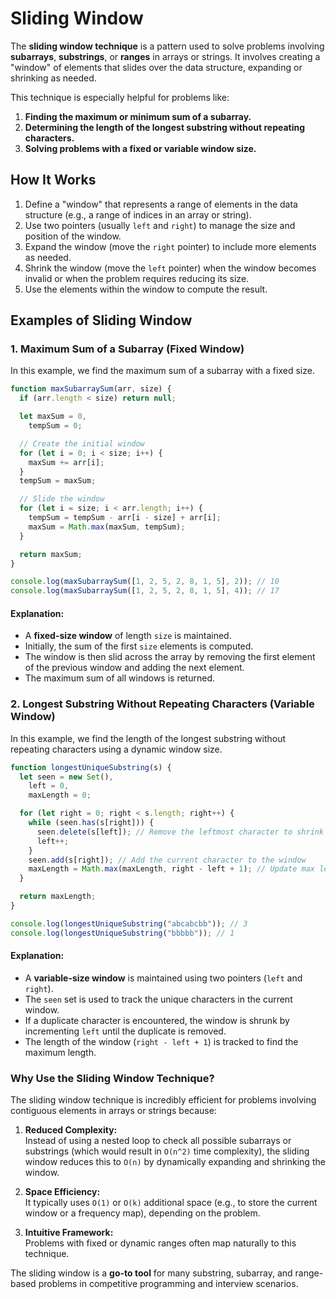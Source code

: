 # Sliding Window

The **sliding window technique** is a pattern used to solve problems involving **subarrays**, **substrings**, or **ranges** in arrays or strings. It involves creating a "window" of elements that slides over the data structure, expanding or shrinking as needed.

This technique is especially helpful for problems like:

1. **Finding the maximum or minimum sum of a subarray.**
2. **Determining the length of the longest substring without repeating characters.**
3. **Solving problems with a fixed or variable window size.**

## How It Works

1. Define a "window" that represents a range of elements in the data structure (e.g., a range of indices in an array or string).
2. Use two pointers (usually `left` and `right`) to manage the size and position of the window.
3. Expand the window (move the `right` pointer) to include more elements as needed.
4. Shrink the window (move the `left` pointer) when the window becomes invalid or when the problem requires reducing its size.
5. Use the elements within the window to compute the result.

## Examples of Sliding Window

### 1. Maximum Sum of a Subarray (Fixed Window)

In this example, we find the maximum sum of a subarray with a fixed size.

```javascript
function maxSubarraySum(arr, size) {
  if (arr.length < size) return null;

  let maxSum = 0,
    tempSum = 0;

  // Create the initial window
  for (let i = 0; i < size; i++) {
    maxSum += arr[i];
  }
  tempSum = maxSum;

  // Slide the window
  for (let i = size; i < arr.length; i++) {
    tempSum = tempSum - arr[i - size] + arr[i];
    maxSum = Math.max(maxSum, tempSum);
  }

  return maxSum;
}

console.log(maxSubarraySum([1, 2, 5, 2, 8, 1, 5], 2)); // 10
console.log(maxSubarraySum([1, 2, 5, 2, 8, 1, 5], 4)); // 17
```

#### Explanation:

- A **fixed-size window** of length `size` is maintained.
- Initially, the sum of the first `size` elements is computed.
- The window is then slid across the array by removing the first element of the previous window and adding the next element.
- The maximum sum of all windows is returned.

### 2. Longest Substring Without Repeating Characters (Variable Window)

In this example, we find the length of the longest substring without repeating characters using a dynamic window size.

```javascript
function longestUniqueSubstring(s) {
  let seen = new Set(),
    left = 0,
    maxLength = 0;

  for (let right = 0; right < s.length; right++) {
    while (seen.has(s[right])) {
      seen.delete(s[left]); // Remove the leftmost character to shrink the window
      left++;
    }
    seen.add(s[right]); // Add the current character to the window
    maxLength = Math.max(maxLength, right - left + 1); // Update max length
  }

  return maxLength;
}

console.log(longestUniqueSubstring("abcabcbb")); // 3
console.log(longestUniqueSubstring("bbbbb")); // 1
```

#### Explanation:

- A **variable-size window** is maintained using two pointers (`left` and `right`).
- The `seen` set is used to track the unique characters in the current window.
- If a duplicate character is encountered, the window is shrunk by incrementing `left` until the duplicate is removed.
- The length of the window (`right - left + 1`) is tracked to find the maximum length.

### Why Use the Sliding Window Technique?

The sliding window technique is incredibly efficient for problems involving contiguous elements in arrays or strings because:

1. **Reduced Complexity:**  
   Instead of using a nested loop to check all possible subarrays or substrings (which would result in `O(n^2)` time complexity), the sliding window reduces this to `O(n)` by dynamically expanding and shrinking the window.

2. **Space Efficiency:**  
   It typically uses `O(1)` or `O(k)` additional space (e.g., to store the current window or a frequency map), depending on the problem.

3. **Intuitive Framework:**  
   Problems with fixed or dynamic ranges often map naturally to this technique.

The sliding window is a **go-to tool** for many substring, subarray, and range-based problems in competitive programming and interview scenarios.
